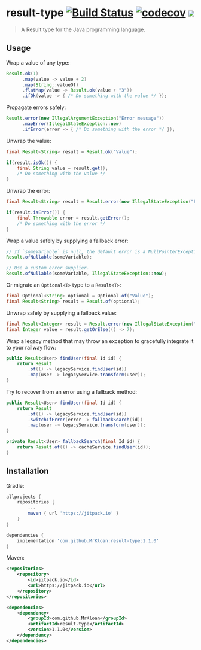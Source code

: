 # result-type [![Build Status](https://travis-ci.org/MrKloan/result-type.svg?branch=master)](https://travis-ci.org/MrKloan/result-type) [![codecov](https://codecov.io/gh/MrKloan/result-type/branch/master/graph/badge.svg)](https://codecov.io/gh/MrKloan/result-type) [![](https://jitpack.io/v/MrKloan/result-type.svg)](https://jitpack.io/#MrKloan/result-type)
> A Result type for the Java programming language.

## Usage

Wrap a value of any type:
```java
Result.ok(1)
      .map(value -> value + 2)
      .map(String::valueOf)
      .flatMap(value -> Result.ok(value + "3"))
      .ifOk(value -> { /* Do something with the value */ });
```

Propagate errors safely:
```java
Result.error(new IllegalArgumentException("Error message"))
      .mapError(IllegalStateException::new)
      .ifError(error -> { /* Do something with the error */ });
```

Unwrap the value:
```java
final Result<String> result = Result.ok("Value");

if(result.isOk()) {
    final String value = result.get();
    /* Do something with the value */
}
```

Unwrap the error:
```java
final Result<String> result = Result.error(new IllegalStateException("Error message"));

if(result.isError()) {
    final Throwable error = result.getError();
    /* Do something with the error */
}
```

Wrap a value safely by supplying a fallback error:  
```java
// If `someVariable` is null, the default error is a NullPointerException.
Result.ofNullable(someVariable);

// Use a custom error supplier.
Result.ofNullable(someVariable, IllegalStateException::new);
```

Or migrate an `Optional<T>` type to a `Result<T>`:
```java
final Optional<String> optional = Optional.of("Value");
final Result<String> result = Result.of(optional);
```

Unwrap safely by supplying a fallback value:
```java
final Result<Integer> result = Result.error(new IllegalStateException("Error message"));
final Integer value = result.getOrElse(() -> 7);
```

Wrap a legacy method that may throw an exception to gracefully integrate it to your railway flow:
```java
public Result<User> findUser(final Id id) {
    return Result
        .of(() -> legacyService.findUser(id))
        .map(user -> legacyService.transform(user));
}
```

Try to recover from an error using a fallback method:
```java
public Result<User> findUser(final Id id) {
    return Result
        .of(() -> legacyService.findUser(id))
        .switchIfError(error -> fallbackSearch(id))
        .map(user -> legacyService.transform(user));
}

private Result<User> fallbackSearch(final Id id) {
    return Result.of(() -> cacheService.findUser(id));
}
```

## Installation

Gradle:
```groovy
allprojects {
	repositories {
		...
		maven { url 'https://jitpack.io' }
	}
}

dependencies {
	implementation 'com.github.MrKloan:result-type:1.1.0'
}
```

Maven:
```xml
<repositories>
	<repository>
		<id>jitpack.io</id>
		<url>https://jitpack.io</url>
	</repository>
</repositories>

<dependencies>
	<dependency>
		<groupId>com.github.MrKloan</groupId>
		<artifactId>result-type</artifactId>
		<version>1.1.0</version>
	</dependency>
</dependencies>
```
